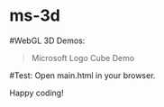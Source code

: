 ms-3d
=========
#WebGL 3D Demos:

> Microsoft Logo Cube Demo

#Test:
Open main.html in your browser.


Happy coding!
